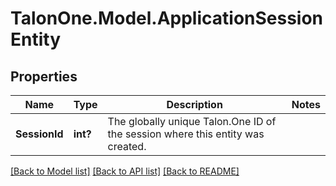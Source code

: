 # TalonOne.Model.ApplicationSessionEntity
## Properties

Name | Type | Description | Notes
------------ | ------------- | ------------- | -------------
**SessionId** | **int?** | The globally unique Talon.One ID of the session where this entity was created. | 

[[Back to Model list]](../README.md#documentation-for-models) [[Back to API list]](../README.md#documentation-for-api-endpoints) [[Back to README]](../README.md)

